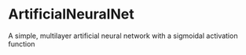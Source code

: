 # ArtificialNeuralNet
A simple, multilayer artificial neural network with a sigmoidal activation function

